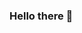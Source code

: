 ###  Hello there 👋
<img scr="https://github.com/alca1398/alca1398/assets/51108126/76756242-e8e1-473e-8d1b-b159a0baf70e"/>
<!--!

**alca1398/alca1398** is a ✨ _special_ ✨ repository because its `README.md` (this file) appears on your GitHub profile.

Here are some ideas to get you started:

- 🔭 I’m currently working on ...
- 🌱 I’m currently learning ...
- 👯 I’m looking to collaborate on ...
- 🤔 I’m looking for help with ...
- 💬 Ask me about ...
- 📫 How to reach me: ...
- 😄 Pronouns: ...
- ⚡ Fun fact: ...
-->
